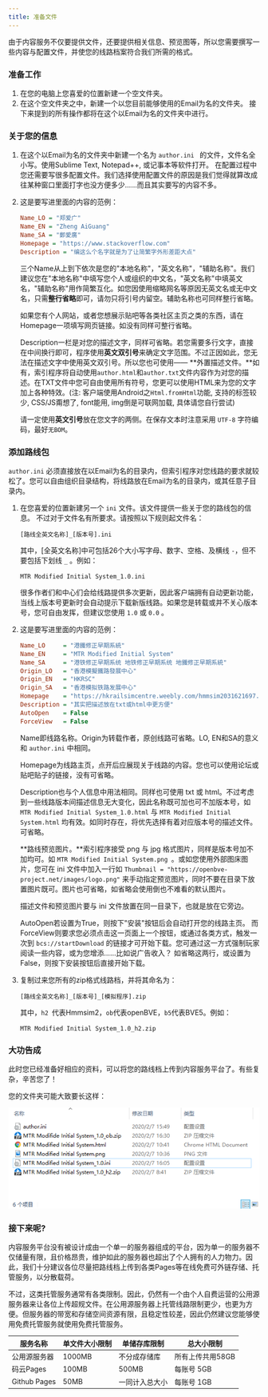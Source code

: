 ```yaml
---
title: 准备文件
---
```


由于内容服务不仅要提供文件，还要提供相关信息、预览图等，所以您需要撰写一些内容与配置文件，并使您的线路档案符合我们所需的格式。

### 准备工作

1. 在您的电脑上您喜爱的位置新建一个空文件夹。
2. 在这个空文件夹之中，新建一个以您目前能够使用的Email为名的文件夹。
   接下来提到的所有操作都将在这个以Email为名的文件夹中进行。

### 关于您的信息

1. 在这个以Email为名的文件夹中新建一个名为  `author.ini ` 的文件，文件名全小写。使用Sublime Text, Notepad++, 或记事本等软件打开。
   在配置过程中您还需要写很多配置文件。我们选择使用配置文件的原因是我们觉得就算改成往某种窗口里面打字也没方便多少……而且其实要写的内容不多。

2. 这是要写进里面的内容的范例：

   ```ini
   Name_LO = "郑爱广"
   Name_EN = "Zheng AiGuang"
   Name_SA = "鄭愛廣"
   Homepage = "https://www.stackoverflow.com"
   Description = "编这么个名字就是为了让简繁字外形差距大点"
   ```

   三个Name从上到下依次是您的"本地名称"，"英文名称"，"辅助名称"。我们建议您在"本地名称"中填写您个人或组织的中文名，"英文名称"中填英文名，"辅助名称"用作简繁互化。如您因使用缩略网名等原因无英文名或无中文名，只需**整行省略**即可，请勿只将引号内留空。辅助名称也可同样整行省略。

   如果您有个人网站，或者您想展示贴吧等各类社区主页之类的东西，请在Homepage一项填写网页链接。如没有同样可整行省略。

   Description一栏是对您的描述文字，同样可省略。若您需要多行文字，直接在中间换行即可，程序使用**英文双引号**来确定文字范围。不过正因如此，您无法在描述文字中使用英文双引号。所以您也可使用——
   **外置描述文件。**如有，索引程序将自动使用`author.html`和`author.txt`文件内容作为对您的描述。在TXT文件中您可自由使用所有符号，您更可以使用HTML来为您的文字加上各种特效。(注: 客户端使用Android之`Html.fromHtml`功能, 支持的标签较少, CSS/JS甭想了, font能用, img倒是可联网加载, 具体请您自行尝试)

   请一定使用**英文引号**放在您文字的两侧。在保存文本时注意采用 `UTF-8` 字符编码，最好`无BOM`。

### 添加路线包

`author.ini` 必须直接放在以Email为名的目录内，但索引程序对您线路的要求就较松了。您可以自由组织目录结构，将线路放在Email为名的目录内，或其任意子目录内。

1. 在您喜爱的位置新建另一个 `ini` 文件。该文件提供一些关于您的路线包的信息。
   不过对于文件名有所要求。请按照以下规则起文件名：

   ```
   [路线全英文名称]_[版本号].ini
   ```

   其中，[全英文名称]中可包括26个大小写字母、数字、空格、及横线 `-`，但不要包括下划线 `_` 。例如：

   ```
   MTR Modified Initial System_1.0.ini
   ```

   很多作者们和中心们会给线路提供多次更新，因此客户端拥有自动更新功能，当线上版本号更新时会自动提示下载新版线路。如果您是转载或并不关心版本号，您可自由发挥，但建议您使用 `1.0` 或 `0.0` 。

2. 这是要写进里面的内容的范例：

   ```ini
   Name_LO     = "港鐵修正早期系統"
   Name_EN     = "MTR Modified Initial System"
   Name_SA     = "港铁修正早期系统 地铁修正早期系统 地鐵修正早期系統"
   Origin_LO   = "香港模擬鐵路發展中心"
   Origin_EN   = "HKRSC"
   Origin_SA   = "香港模拟铁路发展中心"
   Homepage    = "https://hkrailsimcentre.weebly.com/hmmsim2031621697.html"
   Description = "其实把描述放在txt或html中更方便"
   AutoOpen    = False
   ForceView   = False
   ```

   Name即线路名称。Origin为转载作者，原创线路可省略。LO, EN和SA的意义和 `author.ini` 中相同。

   Homepage为线路主页，点开后应展现关于线路的内容。您也可以使用论坛或贴吧贴子的链接，没有可省略。

   Description也与个人信息中用法相同。同样也可使用 txt 或 html。不过考虑到一些线路版本间描述信息无大变化，因此名称既可加也可不加版本号，如 `MTR Modified Initial System_1.0.html` 与 `MTR Modified Initial System.html` 均有效。如同时存在，将优先选择有着对应版本号的描述文件。可省略。

   **路线预览图片。**索引程序接受 png 与 jpg 格式图片，同样是版本号加不加均可。如 `MTR Modified Initial System.png `。或如您使用外部图床图片，您可在 ini 文件中加入一行如 `Thumbnail = "https://openbve-project.net/images/logo.png"` 来手动指定预览图片，同时不要在目录下放置图片既可。图片也可省略，如省略会使用倒也不难看的默认图片。

   描述文件和预览图片要与 ini 文件放置在同一目录下，也就是放在它旁边。 

   AutoOpen若设置为True，则按下"安装"按钮后会自动打开您的线路主页。
   而ForceView则要求您必须点击这一页面上一个按钮，或通过各类方式，触发一次到 `bcs://startDownload` 的链接才可开始下载。您可通过这一方式强制玩家阅读一些内容，或为您增添……比如说广告收入？
   如省略这两行，或设置为False，则按下安装按钮后直接开始下载。

3. 复制过来您所有的zip格式线路档，并将其命名为：

   ```
   [路线全英文名称]_[版本号]_[模拟程序].zip
   ```

   其中，`h2 `代表Hmmsim2，`ob`代表openBVE，`b5`代表BVE5。例如：

   ```
   MTR Modified Initial System_1.0_h2.zip
   ```



### 大功告成

此时您已经准备好相应的资料，可以将您的路线档上传到内容服务平台了。有些复杂，辛苦您了！

您的文件夹可能大致要长这样：

![文件夹预览](folder_example.png)



### 接下来呢?

内容服务平台没有被设计成由一个单一的服务器组成的平台，因为单一的服务器不仅储量有限，且价格昂贵，维护如此的服务器也超出了个人拥有的人力物力。因此，我们十分建议各位尽量把路线档上传到各类Pages等在线免费可外链存储、托管服务，以分散载荷。

不过，这类托管服务通常有各类限制。因此，仍然有一个由个人自费运营的公用源服务器来让各位上传超规文件。在公用源服务器上托管线路限制更少，也更为方便。但服务器的带宽和存储空间资源有限，且稳定性较差，因此仍然建议您能够使用免费托管服务就使用免费托管服务。

| 服务名称     | 单文件大小限制 | 单储存库限制   | 总大小限制       |
| ------------ | -------------- | -------------- | ---------------- |
| 公用源服务器 | 1000MB         | 不分成存储库   | 所有上传共用58GB |
| 码云Pages    | 100MB          | 500MB          | 每账号 5GB       |
| Github Pages | 50MB           | 一同计入总大小 | 每账号 1GB       |

